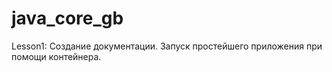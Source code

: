 # java_core_gb
Lesson1: Создание документации. Запуск простейшего приложения при помощи контейнера. 

